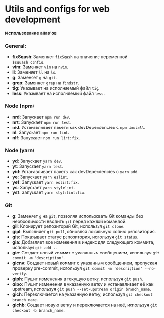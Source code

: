 # Utils and configs for web development

**Использование alias'ов**

### General:
- **fixSqash**: Заменяет `fixSqash` на значение переменной `$squash_config`.
- **vim**: Заменяет `vim` на `nvim`.
- **ll**: Заменяет `ll` на `ls`.
- **g**: Заменяет `g` на `git`.
- **grep**: Заменяет `grep` на `findstr`.
- **tig**: Указывает на исполняемый файл `tig`.
- **less**: Указывает на исполняемый файл `less`.

### Node (npm)

- **nrd**: Запускает `npm run dev`.
- **nrt**: Запускает `npm run test`.
- **nid**: Устанавливает пакеты как devDependencies с `npm install`.
- **nl**: Запускает `npm run lint`.
- **nlf**: Запускает `npm run lint:fix`.

### Node (yarn)

- **yd**: Запускает `yarn dev`.
- **yt**: Запускает `yarn test`.
- **yid**: Устанавливает пакеты как devDependencies с `yarn add`.
- **ye**: Запускает `yarn eslint`.
- **yef**: Запускает `yarn eslint:fix`.
- **ys**: Запускает `yarn stylelint`.
- **ysf**: Запускает `yarn stylelint:fix`.

### Git

- **g**: Заменяет `g` на `git`, позволяя использовать Git команды без необходимости вводить `git` перед каждой командой.
- **gil**: Клонирует репозиторий Git, используя `git clone`.
- **gipl**: Выполняет `git pull`, обновляя локальную копию репозитория.
- **gis**: Показывает статус репозитория, используя `git status`.
- **gia**: Добавляет все изменения в индекс для следующего коммита, используя `git add .`.
- **gic**: Создает новый коммит с указанным сообщением, используя `git commit -m 'description'`.
- **gicnv**: Создает новый коммит с указанным сообщением, пропуская проверку pre-commit, используя `git commit -m 'description' --no-verify`.
- **giph**: Пушит изменения в текущую ветку, используя `git push`.
- **gipo**: Пушит изменения в указанную ветку и устанавливает её как upstream, используя `git push --set-upstream origin branch_name`.
- **gich**: Переключается на указанную ветку, используя `git checkout branch_name`.
- **gichb**: Создает новую ветку и переключается на неё, используя `git checkout -b branch_name`.
